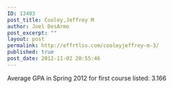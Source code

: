 ```yaml
---
ID: 13403
post_title: Cooley,Jeffrey M
author: Joel DesArmo
post_excerpt: ""
layout: post
permalink: http://effrtlss.com/cooleyjeffrey-m-3/
published: true
post_date: 2012-11-02 20:55:46
---
```

<p>Average GPA in Spring 2012 for first course listed: 3.166</p>